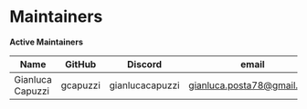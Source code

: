 # Maintainers

**Active Maintainers**

| Name             | GitHub   | Discord         | email                        |
| ---------------- | -------- | --------------- | ---------------------------- |
| Gianluca Capuzzi | gcapuzzi | gianlucacapuzzi | <gianluca.posta78@gmail.com> |
